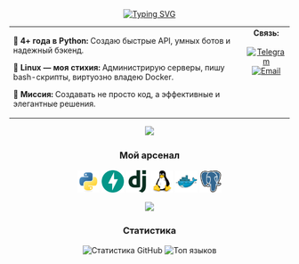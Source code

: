 <!-- 
####################################################################################
#  >> RENDER_ENGINE: MINIMALIST_CORE_v2
#  >> STYLE_OVERRIDE: DOXXILE_APEX
#  >> STATUS: DEPLOYED
####################################################################################
-->

<div align="center">

<!-- АНИМИРОВАННЫЙ ЗАГОЛОВОК -->
<a href="https://github.com/doxxile">
  <img src="https://readme-typing-svg.herokuapp.com?font=Fira+Code&size=30&pause=1000&color=00FF00&center=true&vCenter=true&width=550&lines=Привет,+я+doxxile;Python+Developer+%26+Linux+Enthusiast;Автоматизирую+всё,+чтобы+не+работать;Ищу+границы+возможного." alt="Typing SVG" />
</a>

<br>

<!-- ГЛАВНЫЙ ИНФО-БЛОК: ОПИСАНИЕ, ЦЕЛЬ, КОНТАКТЫ -->
<table border="0" cellpadding="15">
  <tr>
    <td valign="top">
      <p>🐍 <b>4+ года в Python:</b> Создаю быстрые API, умных ботов и надежный бэкенд.</p>
      <p>🐧 <b>Linux — моя стихия:</b> Администрирую серверы, пишу bash-скрипты, виртуозно владею Docker.</p>
      <p>🚀 <b>Миссия:</b> Создавать не просто код, а эффективные и элегантные решения.</p>
    </td>
    <td valign="top" align="center">
      <b>Связь:</b>
      <br><br>
      <a href="https://t.me/doxile_a"><img src="https://img.shields.io/badge/Telegram-2CA5E0?style=for-the-badge&logo=telegram&logoColor=white" alt="Telegram"/></a>
      <br>
      <a href="mailto:your_email@example.com"><img src="https://img.shields.io/badge/Email-D14836?style=for-the-badge&logo=gmail&logoColor=white" alt="Email"/></a>
    </td>
  </tr>
</table>

<!-- РАЗДЕЛИТЕЛЬ -->
<img src="https://raw.githubusercontent.com/doxxile/doxxile/main/assets/br_divider.gif" width="600px">

<!-- БЛОК АРСЕНАЛА -->
<h3>Мой арсенал</h3>
<p>
  <a href="https://www.python.org" target="_blank" rel="noreferrer"><img src="https://raw.githubusercontent.com/devicons/devicon/master/icons/python/python-original.svg" alt="python" width="40" height="40"/></a>
  <a href="https://fastapi.tiangolo.com/" target="_blank" rel="noreferrer"><img src="https://raw.githubusercontent.com/devicons/devicon/master/icons/fastapi/fastapi-original.svg" alt="fastapi" width="40" height="40"/></a>
  <a href="https://www.djangoproject.com/" target="_blank" rel="noreferrer"><img src="https://raw.githubusercontent.com/devicons/devicon/master/icons/django/django-plain.svg" alt="django" width="40" height="40"/></a>
  <a href="https://www.linux.org/" target="_blank" rel="noreferrer"><img src="https://raw.githubusercontent.com/devicons/devicon/master/icons/linux/linux-original.svg" alt="linux" width="40" height="40"/></a>
  <a href="https://www.docker.com/" target="_blank" rel="noreferrer"><img src="https://raw.githubusercontent.com/devicons/devicon/master/icons/docker/docker-original.svg" alt="docker" width="40" height="40"/></a>
  <a href="https://www.postgresql.org" target="_blank" rel="noreferrer"><img src="https://raw.githubusercontent.com/devicons/devicon/master/icons/postgresql/postgresql-original.svg" alt="postgresql" width="40" height="40"/></a>
</p>

<!-- РАЗДЕЛИТЕЛЬ -->
<img src="https://raw.githubusercontent.com/doxxile/doxxile/main/assets/br_divider.gif" width="600px">

<!-- БЛОК СТАТИСТИКИ -->
<h3>Статистика</h3>
<p>
  <img src="https://github-readme-stats.vercel.app/api?username=doxxile&show_icons=true&theme=tokyonight&hide_border=true&include_all_commits=true&count_private=true&bg_color=00000000" alt="Статистика GitHub" />
  <img src="https://github-readme-stats.vercel.app/api/top-langs/?username=doxxile&layout=compact&theme=tokyonight&hide_border=true&bg_color=00000000" alt="Топ языков" />
</p>

</div>
